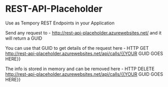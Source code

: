 # REST-API-Placeholder
Use as Tempory REST Endpoints in your Application 

Send any request to - http://rest-api-placeholder.azurewebsites.net/  and it will return a GUID

You can use that GUID to get details of the request here - 
HTTP GET
http://rest-api-placeholder.azurewebsites.net/api/calls/{{YOUR GUID GOES HERE}}

The info is stored in memory and can be removed here - 
HTTP DELETE
http://rest-api-placeholder.azurewebsites.net/api/calls/{{YOUR GUID GOES HERE}}
